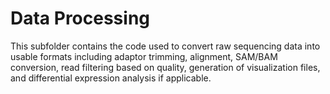 # Data Processing
This subfolder contains the code used to convert raw sequencing data into usable formats including adaptor trimming, alignment, SAM/BAM conversion, read filtering based on quality, generation of visualization files, and differential expression analysis if applicable.

